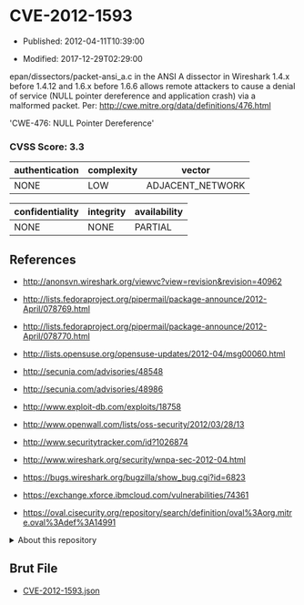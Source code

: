 # CVE-2012-1593

- Published: 2012-04-11T10:39:00

- Modified: 2017-12-29T02:29:00

epan/dissectors/packet-ansi_a.c in the ANSI A dissector in Wireshark 1.4.x before 1.4.12 and 1.6.x before 1.6.6 allows remote attackers to cause a denial of service (NULL pointer dereference and application crash) via a malformed packet. Per: http://cwe.mitre.org/data/definitions/476.html

'CWE-476: NULL Pointer Dereference'

### CVSS Score: **3.3**

| authentication | complexity | vector |
| --- | --- | --- |
| NONE | LOW | ADJACENT_NETWORK |

| confidentiality | integrity | availability |
| --- | --- | --- |
| NONE | NONE | PARTIAL |

## References

* http://anonsvn.wireshark.org/viewvc?view=revision&revision=40962

* http://lists.fedoraproject.org/pipermail/package-announce/2012-April/078769.html

* http://lists.fedoraproject.org/pipermail/package-announce/2012-April/078770.html

* http://lists.opensuse.org/opensuse-updates/2012-04/msg00060.html

* http://secunia.com/advisories/48548

* http://secunia.com/advisories/48986

* http://www.exploit-db.com/exploits/18758

* http://www.openwall.com/lists/oss-security/2012/03/28/13

* http://www.securitytracker.com/id?1026874

* http://www.wireshark.org/security/wnpa-sec-2012-04.html

* https://bugs.wireshark.org/bugzilla/show_bug.cgi?id=6823

* https://exchange.xforce.ibmcloud.com/vulnerabilities/74361

* https://oval.cisecurity.org/repository/search/definition/oval%3Aorg.mitre.oval%3Adef%3A14991

<details>
<summary>About this repository</summary> 

  This repository is part of the project [Live Hack CVE](https://github.com/Live-Hack-CVE). Main website can be found [www.live-hack.org](https://www.live-hack.org) 
  
  Made by [Sn0wAlice](https://github.com/Sn0wAlice) for the people that care about security and need to have a feed of the latest CVEs. Hope you enjoy it, don't forget to star the repo and follow me on [Twitter](https://twitter.com/Sn0wAlice) and [Github](https://github.com/Sn0wAlice). And that is my [personnal website](https://www.alice-snow.me/)

  - [Home Page](https://github.com/Live-Hack-CVE)
  - [Framework](https://github.com/Live-Hack-CVE/cve-framework)
  - [CVE database](https://github.com/Live-Hack-CVE/full_database)
  - [Changelog](https://github.com/Live-Hack-CVE/Changelog)
</details>

## Brut File

* [CVE-2012-1593.json](https://raw.githubusercontent.com/Live-Hack-CVE/full_database/main/cves/2012/CVE-2012-1593.json)

